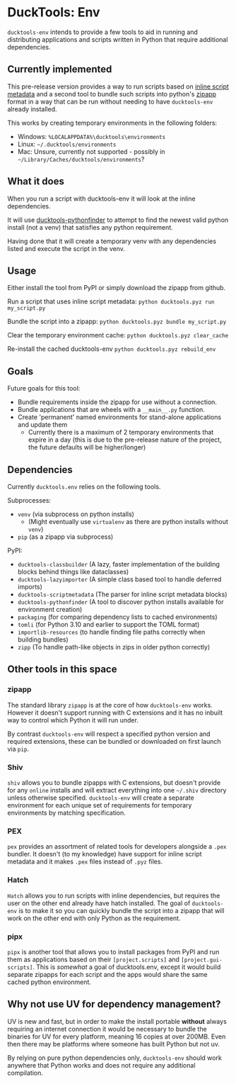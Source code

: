 # DuckTools: Env #

`ducktools-env` intends to provide a few tools to aid in running and distributing
applications and scripts written in Python that require additional dependencies.

## Currently implemented ##

This pre-release version provides a way to run scripts based on
[inline script metadata](https://packaging.python.org/en/latest/specifications/inline-script-metadata/#inline-script-metadata)
and a second tool to bundle such scripts into python's 
[zipapp](https://docs.python.org/3/library/zipapp.html)
format in a way that can be run without needing to have `ducktools-env` already installed.

This works by creating temporary environments in the following folders:

* Windows: `%LOCALAPPDATA%\ducktools\environments`
* Linux: `~/.ducktools/environments`
* Mac: Unsure, currently not supported - possibly in `~/Library/Caches/ducktools/environments`?

## What it does ##

When you run a script with ducktools-env it will look at the inline dependencies.

It will use [ducktools-pythonfinder](https://github.com/DavidCEllis/ducktools-pythonfinder) to attempt
to find the newest valid python install (not a venv) that satisfies any python requirement.

Having done that it will create a temporary venv with any dependencies listed and execute the script in the
venv.

## Usage ##

Either install the tool from PyPI or simply download the zipapp from github.

Run a script that uses inline script metadata:
`python ducktools.pyz run my_script.py`

Bundle the script into a zipapp:
`python ducktools.pyz bundle my_script.py`

Clear the temporary environment cache:
`python ducktools.pyz clear_cache`

Re-install the cached ducktools-env
`python ducktools.pyz rebuild_env`

## Goals ##

Future goals for this tool:

* Bundle requirements inside the zipapp for use without a connection.
* Bundle applications that are wheels with a `__main__.py` function.
* Create 'permanent' named environments for stand-alone applications and update them
  * Currently there is a maximum of 2 temporary environments that expire in a day
    (this is due to the pre-release nature of the project, the future defaults will be higher/longer)

## Dependencies ##

Currently `ducktools.env` relies on the following tools.

Subprocesses:
* `venv` (via subprocess on python installs)
  * (Might eventually use `virtualenv` as there are python installs without `venv`)
* `pip` (as a zipapp via subprocess)

PyPI: 
* `ducktools-classbuilder` (A lazy, faster implementation of the building blocks behind things like dataclasses)
* `ducktools-lazyimporter` (A simple class based tool to handle deferred imports)
* `ducktools-scriptmetadata` (The parser for inline script metadata blocks)
* `ducktools-pythonfinder` (A tool to discover python installs available for environment creation)
* `packaging` (for comparing dependency lists to cached environments)
* `tomli` (for Python 3.10 and earlier to support the TOML format)
* `importlib-resources` (to handle finding file paths correctly when building bundles)
* `zipp`  (To handle path-like objects in zips in older python correctly)

## Other tools in this space ##

### zipapp ###

The standard library `zipapp` is at the core of how `ducktools-env` works. However it doesn't support
running with C extensions and it has no inbuilt way to control which Python it will run under.

By contrast `ducktools-env` will respect a specified python version and required extensions, these
can be bundled or downloaded on first launch via `pip`.

### Shiv ###

`shiv` allows you to bundle zipapps with C extensions, but doesn't provide for any `online` installs
and will extract everything into one `~/.shiv` directory unless otherwise specified. 
`ducktools-env` will create a separate environment for each unique set of requirements
for temporary environments by matching specification.

### PEX ###

`pex` provides an assortment of related tools for developers alongside a `.pex` bundler.
It doesn't (to my knowledge) have support for inline script metadata and it makes `.pex` files
instead of `.pyz` files.

### Hatch ###

`Hatch` allows you to run scripts with inline dependencies, but requires the user on the other end
already have hatch installed. The goal of `ducktools-env` is to make it so you can quickly bundle the script
into a zipapp that will work on the other end with only Python as the requirement.

### pipx ###

`pipx` is another tool that allows you to install packages from PyPI and run them as applications
based on their `[project.scripts]` and `[project.gui-scripts]`. This is *somewhat* a goal of
ducktools.env, except it would build separate zipapps for each script and the apps would share
the same cached python environment.

## Why not use UV for dependency management? ##

UV is new and fast, but in order to make the install portable **without** always requiring 
an internet connection it would be necessary to bundle the binaries for UV for every 
platform, meaning 16 copies at over 200MB. Even then there may be platforms where someone
has built Python but not uv.

By relying on pure python dependencies only, `ducktools-env` should work anywhere that Python
works and does not require any additional compilation.
